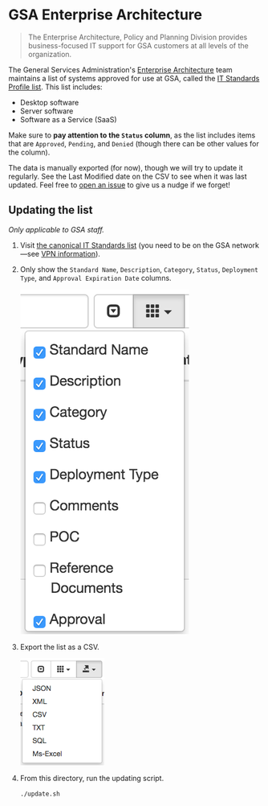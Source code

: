 # GSA Enterprise Architecture

> The Enterprise Architecture, Policy and Planning Division provides business-focused IT support for GSA customers at all levels of the organization.

The General Services Administration's [Enterprise Architecture](http://www.gsa.gov/portal/category/26815) team maintains a list of systems approved for use at GSA, called the [IT Standards Profile list](it-standards.csv). This list includes:

* Desktop software
* Server software
* Software as a Service (SaaS)

Make sure to **pay attention to the `Status` column**, as the list includes items that are `Approved`, `Pending`, and `Denied` (though there can be other values for the column).

The data is manually exported (for now), though we will try to update it regularly. See the Last Modified date on the CSV to see when it was last updated. Feel free to [open an issue](https://github.com/GSA/data/issues/new) to give us a nudge if we forget!

## Updating the list

*Only applicable to GSA staff.*

1. Visit [the canonical IT Standards list](https://ea.gsa.gov/EAWEB/#!/itstandards) (you need to be on the GSA network—see [VPN information](https://handbook.18f.gov/anyconnect/)).
1. Only show the `Standard Name`, `Description`, `Category`, `Status`, `Deployment Type`, and `Approval Expiration Date` columns.

    ![column selection drop-down](columns.png)

1. Export the list as a CSV.

    ![export drop-down](export.png)

1. From this directory, run the updating script.

    ```sh
    ./update.sh
    ```
